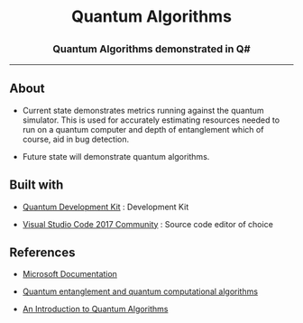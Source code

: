 <h1 align="center">Quantum Algorithms</h1>
<h2 align="center"><sub>Quantum Algorithms demonstrated in Q#</sub></h2>

---
## About
* Current state demonstrates metrics running against the quantum simulator. This is used for accurately estimating resources needed to run on a quantum computer and depth of entanglement which of course, aid in bug detection.

* Future state will demonstrate quantum algorithms.

## Built with
* [Quantum Development Kit](https://www.microsoft.com/en-us/quantum/development-kit) : Development Kit

* [Visual Studio Code 2017 Community](https://code.visualstudio.com/) : Source code editor of choice

## References

* [Microsoft Documentation](https://docs.microsoft.com/en-us/quantum/machines)

* [Quantum entanglement and quantum computational
algorithms](https://www.ias.ac.in/article/fulltext/pram/056/02-03/0357-0365)

* [An Introduction to Quantum Algorithms](https://www.ias.ac.in/article/fulltext/pram/056/02-03/0357-0365)
